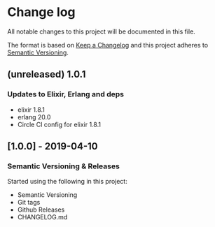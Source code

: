 # Change log

All notable changes to this project will be documented in this file.

The format is based on [Keep a Changelog](http://keepachangelog.com/en/1.0.0/)
and this project adheres to [Semantic Versioning](http://semver.org/spec/v2.0.0.html).

## (unreleased) 1.0.1

### Updates to Elixir, Erlang and deps

- elixir 1.8.1
- erlang 20.0
- Circle CI config for elixir 1.8.1

## [1.0.0] - 2019-04-10

### Semantic Versioning & Releases

Started using the following in this project:
- Semantic Versioning
- Git tags
- Github Releases
- CHANGELOG.md

